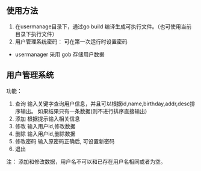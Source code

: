 ## 使用方法

1. 在usermanage目录下，通过go build 编译生成可执行文件。（也可使用当前目录下执行文件）
2. 用户管理系统密码： 可在第一次运行时设置密码

- usermanager 采用 gob 存储用户数据

## 用户管理系统

功能：
1. 查询
	输入关键字查询用户信息，并且可以根据id,name,birthday,addr,desc排序输出。
	如果结果只有一条数据(则不进行排序直接输出)
2. 添加
	根据提示输入相关信息
3. 修改
	输入用户id,修改数据
4. 删除
	输入用户id,删除数据
5. 修改密码
	输入原密码正确后, 可设置新密码
6. 退出

注： 添加和修改数据，用户名不可以和已存在用户名相同或者为空。

